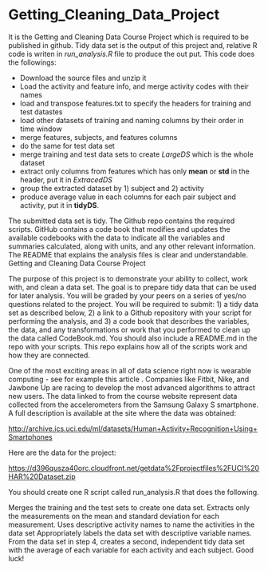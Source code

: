 # Getting_Cleaning_Data_Project
It is the Getting and Cleaning Data Course Project which is required to be published in github. Tidy data set is the output of this project and, relative R code is writen in *run_analysis.R* file to produce the out put. This code does the followings: 

* Download the source files and unzip it
* Load the activity and feature info, and merge activity codes with their names
* load and transpose features.txt to specify the headers for training and test datastes
* load other datasets of training and naming columns by their order in time window
* merge features, subjects, and features columns
* do the same for test data set
* merge training and test data sets to create *LargeDS* which is the whole dataset
* extract only columns from features which has only __mean__ or __std__ in the header, put it in *ExtracedDS*
* group the extracted dataset by 1) subject and 2) activity
* produce average value in each columns for each pair subject and activity, put it in **tidyDS**.




The submitted data set is tidy.
The Github repo contains the required scripts.
GitHub contains a code book that modifies and updates the available codebooks with the data to indicate all the variables and summaries calculated, along with units, and any other relevant information.
The README that explains the analysis files is clear and understandable.
Getting and Cleaning Data Course Project 

The purpose of this project is to demonstrate your ability to collect, work with, and clean a data set. The goal is to prepare tidy data that can be used for later analysis. You will be graded by your peers on a series of yes/no questions related to the project. You will be required to submit: 1) a tidy data set as described below, 2) a link to a Github repository with your script for performing the analysis, and 3) a code book that describes the variables, the data, and any transformations or work that you performed to clean up the data called CodeBook.md. You should also include a README.md in the repo with your scripts. This repo explains how all of the scripts work and how they are connected.

One of the most exciting areas in all of data science right now is wearable computing - see for example this article . Companies like Fitbit, Nike, and Jawbone Up are racing to develop the most advanced algorithms to attract new users. The data linked to from the course website represent data collected from the accelerometers from the Samsung Galaxy S smartphone. A full description is available at the site where the data was obtained:

http://archive.ics.uci.edu/ml/datasets/Human+Activity+Recognition+Using+Smartphones

Here are the data for the project:

https://d396qusza40orc.cloudfront.net/getdata%2Fprojectfiles%2FUCI%20HAR%20Dataset.zip

You should create one R script called run_analysis.R that does the following.

Merges the training and the test sets to create one data set.
Extracts only the measurements on the mean and standard deviation for each measurement.
Uses descriptive activity names to name the activities in the data set
Appropriately labels the data set with descriptive variable names.
From the data set in step 4, creates a second, independent tidy data set with the average of each variable for each activity and each subject.
Good luck!
